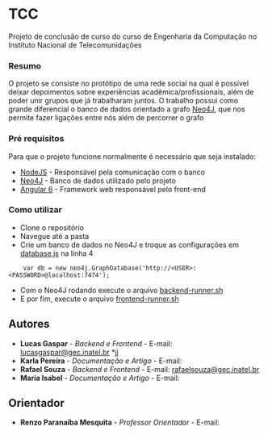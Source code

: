 # TCC

Projeto de conclusão de curso do curso de Engenharia da Computação no Instituto Nacional de Telecomunidações

### Resumo

O projeto se consiste no protótipo de uma rede social na qual é possível deixar depoimentos sobre experiências acadêmica/profissionais, além de poder unir grupos que já trabalharam juntos. O trabalho possui como grande diferencial o banco de dados orientado a grafo [Neo4J](https://neo4j.com/), que nos permite fazer ligações entre nós além de percorrer o grafo

### Pré requisitos

Para que o projeto funcione normalmente é necessário que seja instalado:
* [NodeJS](https://nodejs.org/en/)    - Responsável pela comunicação com o banco
* [Neo4J](https://neo4j.com/download/)     - Banco de dados utilizado pelo projeto
* [Angular 6](https://angular.io/) - Framework web responsável pelo front-end

### Como utilizar
* Clone o repositório
* Navegue até a pasta
* Crie um banco de dados no Neo4J e troque as configurações em [database.js](backend/config/database.js) na linha 4
```
    var db = new neo4j.GraphDatabase('http://<USER>:<PASSWORD>@localhost:7474');
```
* Com o Neo4J rodando execute o arquivo [backend-runner.sh](backend-runner.sh)
* E por fim, execute o arquivo [frontend-runner.sh](frontend-runner.sh)

## Autores

* **Lucas Gaspar** - *Backend e Frontend* - E-mail: lucasgaspar@gec.inatel.br *jj
* **Karla Pereira** - *Documentação e Artigo* - E-mail: 
* **Rafael Souza** - *Backend e Frontend* - E-mail: rafaelsouza@gec.inatel.br
* **Maria Isabel** - *Documentação e Artigo* - E-mail: 

## Orientador
* **Renzo Paranaíba Mesquita** - *Professor Orientador* - E-mail: 
